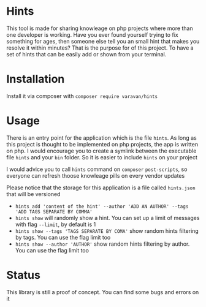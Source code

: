 # Hints

This tool is made for sharing knowleage on php projects where more than one developer is working. 
Have you ever found yourself trying to fix something for ages, then someone else tell you an small hint that makes you resolve it within minutes? 
That is the purpose for of this project. To have a set of hints that can be easily add or shown from your terminal. 
 
# Installation

Install it via composer with `composer require varavan/hints`

# Usage

There is an entry point for the application which is the file `hints`. As long as this project is thought to be implemented on php projects, the app is written on php. 
I would encourage you to create a symlink between the executable file `hints` and your `bin` folder. So it is easier to include `hints` on your project

I would advice you to call `hints` command on `composer` `post-scripts`, so everyone can refresh thoose knowleage pills on every vendor updates

Please notice that the storage for this application is a file called `hints.json` that will be versioned


- `hints add 'content of the hint' --author 'ADD AN AUTHOR' --tags 'ADD TAGS SEPARATE BY COMMA'` 
- `hints show` will randomly show a hint. You can set up a limit of messages with flag `--limit`, by default is 1
- `hints show --tags 'TAGS SEPARATE BY COMA'`  show random hints filtering by tags. You can use the flag limit too
- `hints show --author 'AUTHOR'` show random hints filtering by author. You can use the flag limit too

# Status

This library is still a proof of concept. You can find some bugs and errors on it